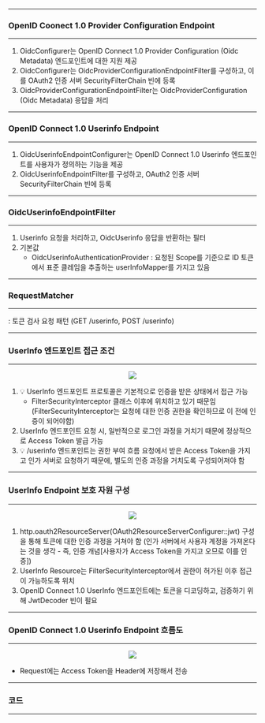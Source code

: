 -----
### OpenID Coonect 1.0 Provider Configuration Endpoint
-----
1. OidcConfigurer는 OpenID Connect 1.0 Provider Configuration (Oidc Metadata) 엔드포인트에 대한 지원 제공
2. OidcConfigurer는 OidcProviderConfigurationEndpointFilter를 구성하고, 이를 OAuth2 인증 서버 SecurityFilterChain 빈에 등록
3. OidcProviderConfigurationEndpointFilter는 OidcProviderConfiguration (Oidc Metadata) 응답을 처리

-----
### OpenID Connect 1.0 Userinfo Endpoint
-----
1. OidcUserinfoEndpointConfigurer는 OpenID Connect 1.0 Userinfo 엔드포인트를 사용자가 정의하는 기능을 제공
2. OidcUserinfoEndpointFilter를 구성하고, OAuth2 인증 서버 SecurityFilterChain 빈에 등록

-----
### OidcUserinfoEndpointFilter
-----
1. Userinfo 요청을 처리하고, OidcUserinfo 응답을 반환하는 필터
2. 기본값
   - OidcUserinfoAuthenticationProvider : 요청된 Scope를 기준으로 ID 토큰에서 표준 클레임을 추출하는 userInfoMapper를 가지고 있음

-----
### RequestMatcher
-----
: 토큰 검사 요청 패턴 (GET /userinfo, POST /userinfo)

-----
### UserInfo 엔드포인트 접근 조건
-----
<div align="center">
<img src="https://github.com/user-attachments/assets/b5e5e852-7837-4e46-a735-5223c013e013">
</div>

1. 💡 UserInfo 엔드포인트 프로토콜은 기본적으로 인증을 받은 상태에서 접근 가능
   - FilterSecurityInterceptor 클래스 이후에 위치하고 있기 때문임 (FilterSecurityInterceptor는 요청에 대한 인증 권한을 확인하므로 이 전에 인증이 되어야함)
2. UserInfo 엔드포인트 요청 시, 일반적으로 로그인 과정을 거치기 때문에 정상적으로 Access Token 발급 가능
3. 💡 /userinfo 엔드포인트는 권한 부여 흐름 요청에서 받은 Access Token을 가지고 인가 서버로 요청하기 때문에, 별도의 인증 과정을 거치도록 구성되어져야 함

-----
### UserInfo Endpoint 보호 자원 구성
-----
<div align="center">
<img src="https://github.com/user-attachments/assets/e93d48e5-ef53-4a8f-b5aa-b3c92a4ebd77">
</div>

1. http.oauth2ResourceServer(OAuth2ResourceServerConfigurer::jwt) 구성을 통해 토큰에 대한 인증 과정을 거쳐야 함 (인가 서버에서 사용자 계정을 가져온다는 것을 생각 - 즉, 인증 개념[사용자가 Access Token을 가지고 오므로 이를 인증])
2. UserInfo Resource는 FilterSecurityInterceptor에서 권한이 허가된 이후 접근이 가능하도록 위치
3. OpenID Connect 1.0 UserInfo 엔드포인트에는 토큰을 디코딩하고, 검증하기 위해 JwtDecoder 빈이 필요

-----
### OpenID Connect 1.0 Userinfo Endpoint 흐름도
-----
<div align="center">
<img src="https://github.com/user-attachments/assets/8750adc2-6200-4d3f-9543-12ce1cec9a4b">
</div>

  - Request에는 Access Token을 Header에 저장해서 전송

-----
### 코드
-----
